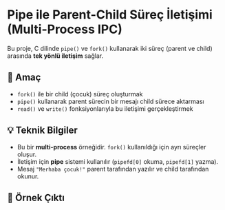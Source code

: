 # Pipe ile Parent-Child Süreç İletişimi (Multi-Process IPC)

Bu proje, C dilinde `pipe()` ve `fork()` kullanarak iki süreç (parent ve child) arasında **tek yönlü iletişim** sağlar.

## 📌 Amaç

- `fork()` ile bir child (çocuk) süreç oluşturmak
- `pipe()` kullanarak parent sürecin bir mesajı child sürece aktarması
- `read()` ve `write()` fonksiyonlarıyla bu iletişimi gerçekleştirmek

## 💡 Teknik Bilgiler

- Bu bir **multi-process** örneğidir. `fork()` kullanıldığı için ayrı süreçler oluşur.
- İletişim için **pipe** sistemi kullanılır (`pipefd[0]` okuma, `pipefd[1]` yazma).
- Mesaj `"Merhaba çocuk!"` parent tarafından yazılır ve child tarafından okunur.

## 🧪 Örnek Çıktı


